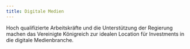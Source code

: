 ```yaml
---
title: Digitale Medien
---
```


Hoch qualifizierte Arbeitskräfte und die Unterstützung der Regierung machen das Vereinigte Königreich zur idealen Location für Investments in die digitale Medienbranche.